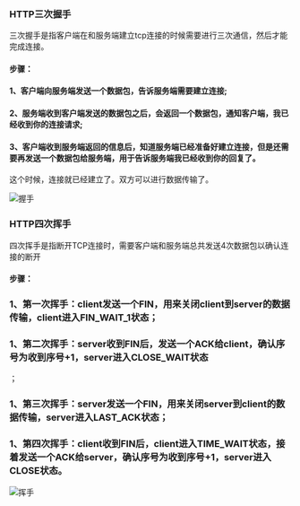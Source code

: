 ### HTTP三次握手

三次握手是指客户端在和服务端建立tcp连接的时候需要进行三次通信，然后才能完成连接。

#### 步骤：

#### 1、客户端向服务端发送一个数据包，告诉服务端需要建立连接;


#### 2、服务端收到客户端发送的数据包之后，会返回一个数据包，通知客户端，我已经收到你的连接请求;


#### 3、客户端收到服务端返回的信息后，知道服务端已经准备好建立连接，但是还需要再发送一个数据包给服务端，用于告诉服务端我已经收到你的回复了。

这个时候，连接就已经建立了。双方可以进行数据传输了。

![握手](https://upload-images.jianshu.io/upload_images/2179059-169363549c8e9f57.png?imageMogr2/auto-orient/strip|imageView2/2/w/1040/format/webp)

### HTTP四次挥手

四次挥手是指断开TCP连接时，需要客户端和服务端总共发送4次数据包以确认连接的断开

#### 步骤：

### 1、第一次挥手：client发送一个FIN，用来关闭client到server的数据传输，client进入FIN_WAIT_1状态；

### 1、第二次挥手：server收到FIN后，发送一个ACK给client，确认序号为收到序号+1，server进入CLOSE_WAIT状态
；
### 1、第三次挥手：server发送一个FIN，用来关闭server到client的数据传输，server进入LAST_ACK状态；

### 1、第四次挥手：client收到FIN后，client进入TIME_WAIT状态，接着发送一个ACK给server，确认序号为收到序号+1，server进入CLOSE状态。

![挥手](https://upload-images.jianshu.io/upload_images/2179059-9b09667fe6b27de1.png?imageMogr2/auto-orient/strip|imageView2/2/format/webp)